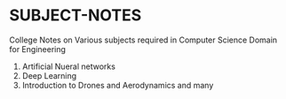 # SUBJECT-NOTES
College Notes on Various subjects required in Computer Science Domain for Engineering
1. Artificial Nueral networks 
2. Deep Learning
3. Introduction to Drones and Aerodynamics
and many
